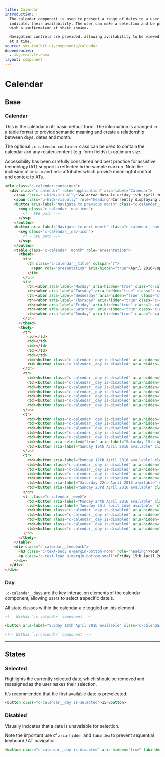 ```yaml
---
title: Calendar
introduction: |
  The calendar component is used to present a range of dates to a user and
  indicates their availability. The user can make a selection and be presented
  with a confirmation of their choice.

  Navigation controls are provided, allowing availability to be viewed one month
  at a time.
source: sky-toolkit-ui/components/calendar
dependencies:
  - sky-toolkit-core
layout: component
---
```


# Calendar

## Base

### Calendar

This is the calendar in its basic default form. The information is arranged in a
table format to provide semantic meaning and create a relationship between days,
dates and month.

The optional `.c-calendar-container` class can be used to contain the calendar
and any related content (e.g. form fields) to optimum size.

Accessibility has been carefully considered and best practice for assistive
technology (AT) support is reflected in the sample markup. Note the inclusion of
`aria-×` and `role` attributes which provide meaningful
control and context to ATs.

```html
<div class="c-calendar-container">
  <div class="c-calendar" role="application" aria-label="Calendar">
    <span class="u-hide-visually">Selected date is Friday 15th April 2016</span>
    <span class="u-hide-visually" role="heading">Currently displaying available dates for April 2016.</span>
    <button aria-label="Navigate to previous month" class="c-calendar__nav c-calendar__nav--prev">
      <svg class="c-calendar__nav-icon">
        <!-- SVG path -->
      </svg>
    </button>
    <button aria-label="Navigate to next month" class="c-calendar__nav c-calendar__nav--next">
      <svg class="c-calendar__nav-icon">
        <!-- SVG path -->
      </svg>
    </button>
    <table class="c-calendar__month" role="presentation">
      <thead>
        <tr>
          <th class="c-calendar__title" colspan="7">
            <span role="presentation" aria-hidden="true">April 2016</span>
          </th>
        </tr>
        <tr>
          <th><abbr aria-label="Monday" aria-hidden="true" class="c-calendar__weekday" tabindex="-1" title="Monday">Mo</abbr></th>
          <th><abbr aria-label="Tuesday" aria-hidden="true" class="c-calendar__weekday" tabindex="-1" title="Tuesday">Tu</abbr></th>
          <th><abbr aria-label="Wednesday" aria-hidden="true" class="c-calendar__weekday" tabindex="-1" title="Wednesday">We</abbr></th>
          <th><abbr aria-label="Thursday" aria-hidden="true" class="c-calendar__weekday" tabindex="-1" title="Thursday">Th</abbr></th>
          <th><abbr aria-label="Friday" aria-hidden="true" class="c-calendar__weekday" tabindex="-1" title="Friday">Fr</abbr></th>
          <th><abbr aria-label="Saturday" aria-hidden="true" class="c-calendar__weekday" tabindex="-1" title="Saturday">Sa</abbr></th>
          <th><abbr aria-label="Sunday" aria-hidden="true" class="c-calendar__weekday" tabindex="-1" title="Sunday">Su</abbr></th>
        </tr>
      </thead>
      <tbody>
        <tr>
          <td></td>
          <td></td>
          <td></td>
          <td></td>
          <td></td>
          <td><button class="c-calendar__day is-disabled" aria-hidden="true" tabindex="-1">1</button></td>
          <td><button class="c-calendar__day is-disabled" aria-hidden="true" tabindex="-1">2</button></td>
        </tr>
        <tr>
          <td><button class="c-calendar__day is-disabled" aria-hidden="true" tabindex="-1">3</button></td>
          <td><button class="c-calendar__day is-disabled" aria-hidden="true" tabindex="-1">4</button></td>
          <td><button class="c-calendar__day is-disabled" aria-hidden="true" tabindex="-1">5</button></td>
          <td><button class="c-calendar__day is-disabled" aria-hidden="true" tabindex="-1">6</button></td>
          <td><button class="c-calendar__day is-disabled" aria-hidden="true" tabindex="-1">7</button></td>
          <td><button class="c-calendar__day is-disabled" aria-hidden="true" tabindex="-1">8</button></td>
          <td><button class="c-calendar__day is-disabled" aria-hidden="true" tabindex="-1">9</button></td>
        </tr>
        <tr>
          <td><button class="c-calendar__day is-disabled" aria-hidden="true" tabindex="-1">10</button></td>
          <td><button class="c-calendar__day is-disabled" aria-hidden="true" tabindex="-1">11</button></td>
          <td><button class="c-calendar__day is-disabled" aria-hidden="true" tabindex="-1">12</button></td>
          <td><button class="c-calendar__day is-disabled" aria-hidden="true" tabindex="-1">13</button></td>
          <td><button class="c-calendar__day is-disabled" aria-hidden="true" tabindex="-1">14</button></td>
          <td><button aria-selected="true" aria-label="Saturday 15th April 2016 is currently selected" class="c-calendar__day is-selected">15</button></td>
          <td><button aria-label="Sunday 16th April 2016 available" class="c-calendar__day">16</button></td>
        </tr>
        <tr>
          <td><button aria-label="Monday 17th April 2016 available" class="c-calendar__day">17</button></td>
          <td><button class="c-calendar__day is-disabled" aria-hidden="true" tabindex="-1">18</button></td>
          <td><button class="c-calendar__day is-disabled" aria-hidden="true" tabindex="-1">19</button></td>
          <td><button class="c-calendar__day is-disabled" aria-hidden="true" tabindex="-1">20</button></td>
          <td><button class="c-calendar__day is-disabled" aria-hidden="true" tabindex="-1">21</button></td>
          <td><button aria-label="Saturday 22nd April 2016 available" class="c-calendar__day">22</button></td>
          <td><button aria-label="Sunday 23rd April 2016 available" class="c-calendar__day">23</button></td>
        </tr>
        <tr class="c-calendar__week">
          <td><button aria-label="Monday 24th April 2016 available" class="c-calendar__day">24</button></td>
          <td><button aria-label="Tuesday 25th April 2016 available" class="c-calendar__day">25</button></td>
          <td><button class="c-calendar__day is-disabled" aria-hidden="true" tabindex="-1">26</button></td>
          <td><button class="c-calendar__day is-disabled" aria-hidden="true" tabindex="-1">27</button></td>
          <td><button class="c-calendar__day is-disabled" aria-hidden="true" tabindex="-1">28</button></td>
          <td><button class="c-calendar__day is-disabled" aria-hidden="true" tabindex="-1">29</button></td>
          <td><button class="c-calendar__day is-disabled" aria-hidden="true" tabindex="-1">30</button></td>
        </tr>
      </tbody>
    </table>
    <div class="c-calendar__feedback">
      <h3 class="c-text-body u-margin-bottom-none" role="heading">Your selected installation date is</h3>
      <p class="c-text-lead u-margin-bottom-small">Friday 15th April 2016</p>
    </div>
  </div>
</div>
```

### Day

`.c-calendar__day`s are the key interaction elements of the calendar component,
allowing users to select a specific date/s.

All state classes within the calendar are toggled on this element.

```html
<!-- Within `.c-calendar` component -->

<button aria-label="Sunday 16th April 2016 available" class="c-calendar__day">16</button>

<!-- Within `.c-calendar` component -->
```

---

## States

### Selected

Highlights the currently selected date, which should be removed and reassigned
as the user makes their selection.

It’s recommended that the first available date is preselected.

```html
<button class="c-calendar__day is-selected">15</button>
```

### Disabled

Visually indicates that a date is unavailable for selection.

Note the important use of `aria-hidden` and `tabindex` to prevent sequential
keyboard / AT navigation.

```html
<button class="c-calendar__day is-disabled" aria-hidden="true" tabindex="-1">15</button>
```
